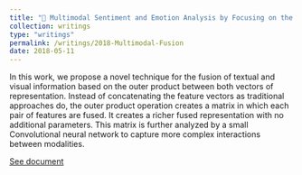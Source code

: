 ```yaml
---
title: "🔎 Multimodal Sentiment and Emotion Analysis by Focusing on the Fusion of Representations"
collection: writings
type: "writings"
permalink: /writings/2018-Multimodal-Fusion
date: 2018-05-11
---
```

In this work, we propose a novel technique for the fusion of textual and visual information based on the outer product between both vectors of representation. Instead of concatenating the feature vectors as traditional approaches do, the outer product operation creates a matrix in which each pair of features are fused. It creates a richer fused representation with no additional parameters. This matrix is further analyzed by a small Convolutional neural network to capture more complex interactions between modalities.

[See document](https://drive.google.com/file/d/19RHWR9RsAybs3U3t0Db7Wg1HgnqTzlxy/view?usp=sharing)
